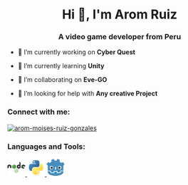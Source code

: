<h1 align="center">Hi 👋, I'm Arom Ruiz</h1>
<h3 align="center">A video game developer from Peru</h3>

- 🔭 I’m currently working on **Cyber Quest**

- 🌱 I’m currently learning **Unity**

- 👯 I’m collaborating on **Eve-GO**

- 🤝 I’m looking for help with **Any creative Project**

<h3 align="left">Connect with me:</h3>
<p align="left">
<a href="https://linkedin.com/in/arom-moises-ruiz-gonzales" target="blank"><img align="center" src="https://raw.githubusercontent.com/rahuldkjain/github-profile-readme-generator/master/src/images/icons/Social/linked-in-alt.svg" alt="arom-moises-ruiz-gonzales" height="30" width="40" /></a>
</p>

<h3 align="left">Languages and Tools:</h3>
<p align="left">
  <a href="https://nodejs.org" target="_blank" rel="noreferrer">
    <img src="https://raw.githubusercontent.com/devicons/devicon/master/icons/nodejs/nodejs-original-wordmark.svg" alt="nodejs" width="40" height="40"/>
  </a>
  <a href="https://www.python.org" target="_blank" rel="noreferrer">
    <img src="https://raw.githubusercontent.com/devicons/devicon/master/icons/python/python-original.svg" alt="python" width="40" height="40"/>
  </a>
  <a href="https://godotengine.org/" target="_blank" rel="noreferrer">
    <img src="https://raw.githubusercontent.com/devicons/devicon/master/icons/godot/godot-original.svg" alt="godot" width="40" height="40"/>
  </a>
</p>

